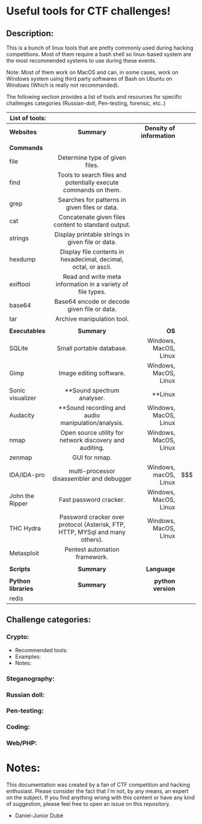 # Useful tools for CTF challenges!

## Description:

This is a bunch of linux tools that are pretty commonly used during hacking competitions. Most of them require a bash shell so linux-based system are the most recommended systems to use during these events.

Note: Most of them work on MacOS and can, in some cases, work on Windows system using third party softwares of Bash on Ubuntu on Windows (Which is really not recommanded).

The following section provides a list of tools and resources for specific challenges categories (Russian-doll, Pen-testing, forensic, etc..)

| List of tools:   |               |        |        |
| -------------    |:-------------:| ------:| ------:|
| __Websites__     | __Summary__   | __Density of information__ |        |
|                  |               |        |        |
| __Commands__     |               |        |        |
| file             | Determine type of given files. |        |        |
| find             | Tools to search files and potentially execute commands on them. |        |        |
| grep             | Searches for patterns in given files or data. |        |        |
| cat              | Concatenate given files content to standard output. |        |        |
| strings          | Display printable strings in given file or data. |        |        |
| hexdump          | Display file contents in hexadecimal, decimal, octal, or ascii. |        |        |
| exiftool         | Read and write meta information in a variety of file types. |        |        |
| base64           | Base64 encode or decode given file or data. |        |        |
| tar              | Archive manipulation tool. |        |        |
|                  |               |        |        |
| __Executables__  | __Summary__   | __OS__ |        |
| SQLite           | Small portable database. | Windows, MacOS, Linux |        |
| Gimp             | Image editing software. | Windows, MacOS, Linux |        |
| Sonic visualizer | **Sound spectrum analyser. | **Linux |        |
| Audacity         | **Sound recording and audio manipulation/analysis. | Windows, MacOS, Linux |        |
| nmap             | Open source utility for network discovery and auditing. | Windows, MacOS, Linux |        |
| zenmap           | GUI for nmap. |        |        |
| IDA/IDA-pro      | multi-processor disassembler and debugger | Windows, macOS, Linux | $$$ |
| John the Ripper  | Fast password cracker. | Windows, MacOS, Linux |        |
| THC Hydra        | Password cracker over protocol (Asterisk, FTP, HTTP, MYSql and many others). | Windows, MacOS, Linux |        |
| Metasploit       | Pentest automation framework. |        |        |
|                  |               |        |        |
| __Scripts__      | __Summary__   | __Language__ |
|                  |               |        |        |
| __Python libraries__  | __Summary__   | __python version__ |
| redis            |               |        |        |

## Challenge categories:

### Crypto:
- Recommended tools:
- Examples:
- Notes:
### Steganography:
### Russian doll:
### Pen-testing:
### Coding:
### Web/PHP:


# Notes:

This documentation was created by a fan of CTF competition and hacking enthusiast. Please consider the fact that I'm not, by any means, an expert on the subject. If you find anything wrong with this content or have any kind of suggestion, please feel free to open an issue on this repository.

- Daniel-Junior Dubé



<!--
- Add subdirectories for each categories
- Each subdirectories contains a README describing the tools
- Add an example directory

DUMP:

Usually integrated commands
- file
- hexdump
- strings
- find
- grep
- cat
- base64
- tar
- nano
- vim

Steganography:
- general resources:
    - exiftool
    - **file
    - **hexdump
- images:
    - gimp
- sound:
    - sonic-visualizer
    - audacity

Websites:
-

Editors:
- vscode
- sublime
- nano (less common - editing file on remote servers)
- vim (most common - editing file on remote servers)

-->